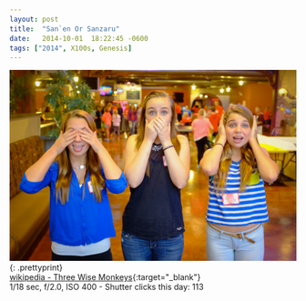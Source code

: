 ```yaml
---
layout: post
title:  "San`en Or Sanzaru"
date:   2014-10-01  18:22:45 -0600
tags: ["2014", X100s, Genesis]
---
```

![:title](/images/2014/2014_1001_DSCF4587.jpg)
{: .prettyprint}  
[wikipedia - Three Wise Monkeys](http://en.wikipedia.org/wiki/Three_wise_monkeys){:target="_blank"}  
1/18 sec, f/2.0, ISO 400 - Shutter clicks this day: 113